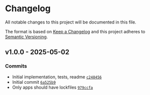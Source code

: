 # Changelog

All notable changes to this project will be documented in this file.

The format is based on [Keep a Changelog](https://keepachangelog.com/en/1.0.0/)
and this project adheres to [Semantic Versioning](https://semver.org/spec/v2.0.0.html).

## v1.0.0 - 2025-05-02

### Commits

- Initial implementation, tests, readme [`c248456`](https://github.com/es-shims/WeakMap.prototype.getOrInsertComputed/commit/c24845668138d092f31fde908c8915c67a323781)
- Initial commit [`6a525b9`](https://github.com/es-shims/WeakMap.prototype.getOrInsertComputed/commit/6a525b95cfabf401881dfb60d401b85d84545255)
- Only apps should have lockfiles [`979ccfa`](https://github.com/es-shims/WeakMap.prototype.getOrInsertComputed/commit/979ccfadd7d4a710ec2d9cd782ce16258ba7fb49)

